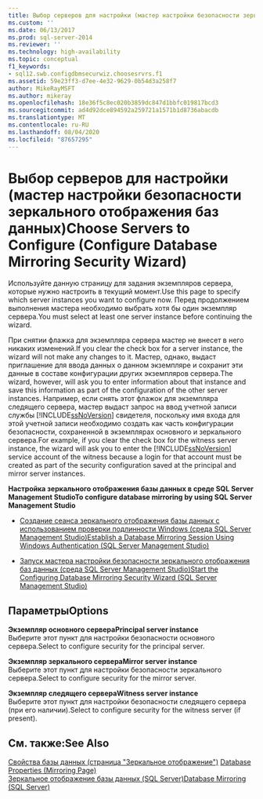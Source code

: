 ```yaml
---
title: Выбор серверов для настройки (мастер настройки безопасности зеркального отображения баз данных) | Документы Майкрософт
ms.custom: ''
ms.date: 06/13/2017
ms.prod: sql-server-2014
ms.reviewer: ''
ms.technology: high-availability
ms.topic: conceptual
f1_keywords:
- sql12.swb.configdbmsecurwiz.choosesrvrs.f1
ms.assetid: 59e23ff3-d7ee-4e32-9629-0b54d3a258f7
author: MikeRayMSFT
ms.author: mikeray
ms.openlocfilehash: 18e36f5c8ec020b3859dc847d1bbfc019817bcd3
ms.sourcegitcommit: ad4d92dce894592a259721a1571b1d8736abacdb
ms.translationtype: MT
ms.contentlocale: ru-RU
ms.lasthandoff: 08/04/2020
ms.locfileid: "87657295"
---
```

# <a name="choose-servers-to-configure-configure-database-mirroring-security-wizard"></a><span data-ttu-id="549d7-102">Выбор серверов для настройки (мастер настройки безопасности зеркального отображения баз данных)</span><span class="sxs-lookup"><span data-stu-id="549d7-102">Choose Servers to Configure (Configure Database Mirroring Security Wizard)</span></span>
  <span data-ttu-id="549d7-103">Используйте данную страницу для задания экземпляров сервера, которые нужно настроить в текущий момент.</span><span class="sxs-lookup"><span data-stu-id="549d7-103">Use this page to specify which server instances you want to configure now.</span></span> <span data-ttu-id="549d7-104">Перед продолжением выполнения мастера необходимо выбрать хотя бы один экземпляр сервера.</span><span class="sxs-lookup"><span data-stu-id="549d7-104">You must select at least one server instance before continuing the wizard.</span></span>  
  
 <span data-ttu-id="549d7-105">При снятии флажка для экземпляра сервера мастер не внесет в него никаких изменений.</span><span class="sxs-lookup"><span data-stu-id="549d7-105">If you clear the check box for a server instance, the wizard will not make any changes to it.</span></span> <span data-ttu-id="549d7-106">Мастер, однако, выдаст приглашение для ввода данных о данном экземпляре и сохранит эти данные в составе конфигурации других экземпляров сервера.</span><span class="sxs-lookup"><span data-stu-id="549d7-106">The wizard, however, will ask you to enter information about that instance and save this information as part of the configuration of the other server instances.</span></span> <span data-ttu-id="549d7-107">Например, если снять этот флажок для экземпляра следящего сервера, мастер выдаст запрос на ввод учетной записи службы [!INCLUDE[ssNoVersion](../../includes/ssnoversion-md.md)] свидетеля, поскольку имя входа для этой учетной записи необходимо создать как часть конфигурации безопасности, сохраненной в экземплярах основного и зеркального сервера.</span><span class="sxs-lookup"><span data-stu-id="549d7-107">For example, if you clear the check box for the witness server instance, the wizard will ask you to enter the [!INCLUDE[ssNoVersion](../../includes/ssnoversion-md.md)] service account of the witness because a login for that account must be created as part of the security configuration saved at the principal and mirror server instances.</span></span>  
  
 <span data-ttu-id="549d7-108">**Настройка зеркального отображения базы данных в среде SQL Server Management Studio**</span><span class="sxs-lookup"><span data-stu-id="549d7-108">**To configure database mirroring by using SQL Server Management Studio**</span></span>  
  
-   [<span data-ttu-id="549d7-109">Создание сеанса зеркального отображения базы данных с использованием проверки подлинности Windows (среда SQL Server Management Studio)</span><span class="sxs-lookup"><span data-stu-id="549d7-109">Establish a Database Mirroring Session Using Windows Authentication &#40;SQL Server Management Studio&#41;</span></span>](establish-database-mirroring-session-windows-authentication.md)  
  
-   [<span data-ttu-id="549d7-110">Запуск мастера настройки безопасности зеркального отображения баз данных (среда SQL Server Management Studio)</span><span class="sxs-lookup"><span data-stu-id="549d7-110">Start the Configuring Database Mirroring Security Wizard &#40;SQL Server Management Studio&#41;</span></span>](start-the-configuring-database-mirroring-security-wizard.md)  
  
## <a name="options"></a><span data-ttu-id="549d7-111">Параметры</span><span class="sxs-lookup"><span data-stu-id="549d7-111">Options</span></span>  
 <span data-ttu-id="549d7-112">**Экземпляр основного сервера**</span><span class="sxs-lookup"><span data-stu-id="549d7-112">**Principal server instance**</span></span>  
 <span data-ttu-id="549d7-113">Выберите этот пункт для настройки безопасности основного сервера.</span><span class="sxs-lookup"><span data-stu-id="549d7-113">Select to configure security for the principal server.</span></span>  
  
 <span data-ttu-id="549d7-114">**Экземпляр зеркального сервера**</span><span class="sxs-lookup"><span data-stu-id="549d7-114">**Mirror server instance**</span></span>  
 <span data-ttu-id="549d7-115">Выберите этот пункт для настройки безопасности зеркального сервера.</span><span class="sxs-lookup"><span data-stu-id="549d7-115">Select to configure security for the mirror server.</span></span>  
  
 <span data-ttu-id="549d7-116">**Экземпляр следящего сервера**</span><span class="sxs-lookup"><span data-stu-id="549d7-116">**Witness server instance**</span></span>  
 <span data-ttu-id="549d7-117">Выберите этот пункт для настройки безопасности следящего сервера (при его наличии).</span><span class="sxs-lookup"><span data-stu-id="549d7-117">Select to configure security for the witness server (if present).</span></span>  
  
## <a name="see-also"></a><span data-ttu-id="549d7-118">См. также:</span><span class="sxs-lookup"><span data-stu-id="549d7-118">See Also</span></span>  
 <span data-ttu-id="549d7-119">[Свойства базы данных (страница "Зеркальное отображение")](../../relational-databases/databases/database-properties-mirroring-page.md) </span><span class="sxs-lookup"><span data-stu-id="549d7-119">[Database Properties &#40;Mirroring Page&#41;](../../relational-databases/databases/database-properties-mirroring-page.md) </span></span>  
 [<span data-ttu-id="549d7-120">Зеркальное отображение базы данных (SQL Server)</span><span class="sxs-lookup"><span data-stu-id="549d7-120">Database Mirroring &#40;SQL Server&#41;</span></span>](database-mirroring-sql-server.md)  
  
  
